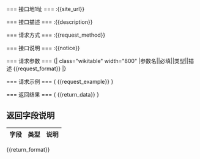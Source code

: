 === 接口地1址 === 
:{{site_url}}

=== 接口描述 === 
:{{description}}

=== 请求方式 === 
:{{request_method}}

=== 接口说明 === 
:{{notice}}

=== 请求参数 === 
{| class="wikitable" width="800"
|参数名||必填||类型||描述
{{request_format}}
|}

=== 请求示例 === 
{
    {{request_example}}
}

=== 返回结果 === 
{
    {{return_data}}
}

##  返回字段说明
| 字段                     |   类型           | 说明                               |
|:-------------------------|:-----------------|:-----------------------------------|
{{return_format}}
